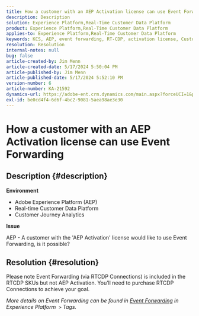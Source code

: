 ```yaml
---
title: How a customer with an AEP Activation license can use Event Forwarding
description: Description
solution: Experience Platform,Real-Time Customer Data Platform
product: Experience Platform,Real-Time Customer Data Platform
applies-to: Experience Platform,Real-Time Customer Data Platform
keywords: KCS, AEP, event forwarding, RT-CDP, activation license, Customer Journey Analytics, Adobe Experience Platform
resolution: Resolution
internal-notes: null
bug: false
article-created-by: Jim Menn
article-created-date: 5/17/2024 5:50:04 PM
article-published-by: Jim Menn
article-published-date: 5/17/2024 5:52:10 PM
version-number: 6
article-number: KA-21592
dynamics-url: https://adobe-ent.crm.dynamics.com/main.aspx?forceUCI=1&pagetype=entityrecord&etn=knowledgearticle&id=be972ee1-7514-ef11-9f8a-6045bd006268
exl-id: be0cd4f4-6d6f-4bc2-9081-5aea98ae3e30
---
```

# How a customer with an AEP Activation license can use Event Forwarding

## Description {#description}


<b>Environment</b>

- Adobe Experience Platform (AEP)
- Real-time Customer Data Platform
- Customer Journey Analytics


<b>Issue</b>

AEP - A customer with the 'AEP Activation' license would like to use Event Forwarding, is it possible?


## Resolution {#resolution}


Please note Event Forwarding (via RTCDP Connections) is included in the RTCDP SKUs but not AEP Activation.
You’ll need to purchase RTCDP Connections to achieve your goal.

*More details on Event Forwarding can be found in [Event Forwarding](https://experienceleague.adobe.com/docs/experience-platform/tags/event-forwarding/overview.html?lang=en) in Experience Platform  `>`  Tags.*
